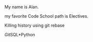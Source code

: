 My name is Alan.

my favorite Code School path is Electives.

Killing history using git rebase

*Git*SQL*Python
